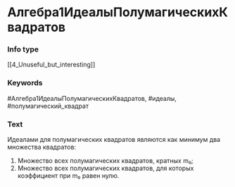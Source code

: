 # Алгебра1ИдеалыПолумагическихКвадратов
### Info type
[[4_Unuseful_but_interesting]]
### Keywords
#Алгебра1ИдеалыПолумагическихКвадратов, #идеалы, #полумагический_квадрат
### Text
Идеалами для полумагических квадратов являются как минимум два множества квадратов:

1. Множество всех полумагических квадратов, кратных m₀;
2. Множество всех полумагических квадратов, для которых коэффициент при m₀ равен нулю.